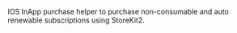 IOS InApp purchase helper to purchase non-consumable and auto renewable subscriptions using StoreKit2.
